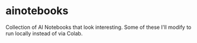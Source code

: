 # ainotebooks
Collection of AI Notebooks that look interesting.
Some of these I'll modify to run locally instead of via Colab.
